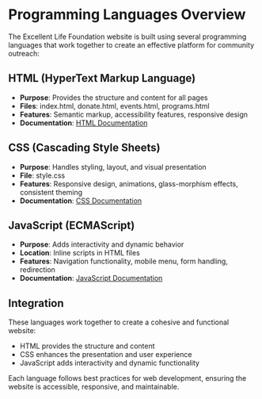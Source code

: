 # Programming Languages Overview

The Excellent Life Foundation website is built using several programming languages that work together to create an effective platform for community outreach:

## HTML (HyperText Markup Language)
- **Purpose**: Provides the structure and content for all pages
- **Files**: index.html, donate.html, events.html, programs.html
- **Features**: Semantic markup, accessibility features, responsive design
- **Documentation**: [HTML Documentation](./docs/html.md)

## CSS (Cascading Style Sheets)
- **Purpose**: Handles styling, layout, and visual presentation
- **File**: style.css
- **Features**: Responsive design, animations, glass-morphism effects, consistent theming
- **Documentation**: [CSS Documentation](./docs/css.md)

## JavaScript (ECMAScript)
- **Purpose**: Adds interactivity and dynamic behavior
- **Location**: Inline scripts in HTML files
- **Features**: Navigation functionality, mobile menu, form handling, redirection
- **Documentation**: [JavaScript Documentation](./docs/javascript.md)

## Integration

These languages work together to create a cohesive and functional website:
- HTML provides the structure and content
- CSS enhances the presentation and user experience
- JavaScript adds interactivity and dynamic functionality

Each language follows best practices for web development, ensuring the website is accessible, responsive, and maintainable.